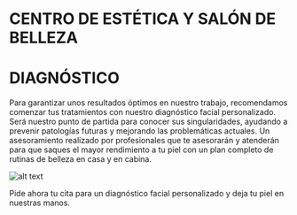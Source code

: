 # CENTRO DE ESTÉTICA Y SALÓN DE BELLEZA

# DIAGNÓSTICO

Para garantizar unos resultados óptimos en nuestro trabajo, recomendamos comenzar tus tratamientos con nuestro diagnóstico facial personalizado.
Será nuestro punto de partida para conocer sus singularidades, ayudando a prevenir patologías futuras y mejorando las problemáticas actuales.
Un asesoramiento realizado por profesionales que te asesorarán y atenderán para que saques el mayor rendimiento a tu piel con un plan completo de rutinas de belleza en casa y en cabina.

![alt text](2.jpg)

Pide ahora tu cita para un diagnóstico facial personalizado y deja tu piel en nuestras manos.

```{tableofcontents}
```